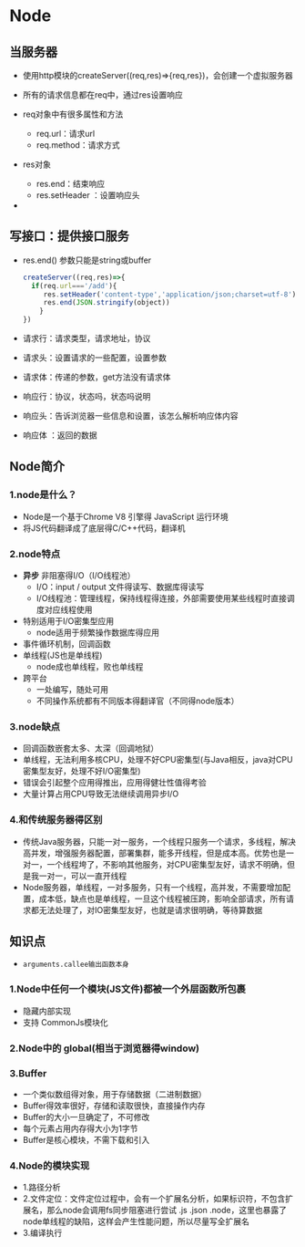 # Node

## 当服务器

- 使用http模块的createServer((req,res)=>{req,res})，会创建一个虚拟服务器

- 所有的请求信息都在req中，通过res设置响应

- req对象中有很多属性和方法

  - req.url：请求url
  - req.method：请求方式

- res对象

  - res.end：结束响应
  - res.setHeader ：设置响应头

- 

  

## 写接口：提供接口服务

* res.end() 参数只能是string或buffer

  ```js
  createServer((req,res)=>{
    if(req.url==='/add'){
       res.setHeader('content-type','application/json;charset=utf-8')
       res.end(JSON.stringify(object))
      }
  })
  ```

* 请求行：请求类型，请求地址，协议

* 请求头：设置请求的一些配置，设置参数

* 请求体：传递的参数，get方法没有请求体

  

* 响应行：协议，状态吗，状态吗说明

* 响应头：告诉浏览器一些信息和设置，该怎么解析响应体内容

* 响应体 ：返回的数据

## Node简介

### 1.node是什么？

- Node是一个基于Chrome V8 引擎得 JavaScript 运行环境
- 将JS代码翻译成了底层得C/C++代码，翻译机

### 2.node特点

- **异步** 非阻塞得I/O（I/O线程池）
  - I/O：input / output 文件得读写、数据库得读写
  - I/O线程池：管理线程，保持线程得连接，外部需要使用某些线程时直接调度对应线程使用
- 特别适用于I/O密集型应用
  - node适用于频繁操作数据库得应用
- 事件循环机制，回调函数
- 单线程(JS也是单线程)
  - node成也单线程，败也单线程
- 跨平台
  - 一处编写，随处可用
  - 不同操作系统都有不同版本得翻译官（不同得node版本）

### 3.node缺点

- 回调函数嵌套太多、太深（回调地狱）
- 单线程，无法利用多核CPU，处理不好CPU密集型(与Java相反，java对CPU密集型友好，处理不好I/O密集型)
- 错误会引起整个应用得推出，应用得健壮性值得考验
- 大量计算占用CPU导致无法继续调用异步I/O

### 4.和传统服务器得区别

- 传统Java服务器，只能一对一服务，一个线程只服务一个请求，多线程，解决高并发，增强服务器配置，部署集群，能多开线程，但是成本高。优势也是一对一，一个线程垮了，不影响其他服务，对CPU密集型友好，请求不明确，但是我一对一，可以一直开线程
- Node服务器，单线程，一对多服务，只有一个线程，高并发，不需要增加配置，成本低，缺点也是单线程，一旦这个线程被压跨，影响全部请求，所有请求都无法处理了，对IO密集型友好，也就是请求很明确，等待算数据



## 知识点

- `arguments.callee输出函数本身`

### 1.Node中任何一个模块(JS文件)都被一个外层函数所包裹

- 隐藏内部实现
- 支持 CommonJs模块化

### 2.Node中的 global(相当于浏览器得window)

### 3.Buffer

- 一个类似数组得对象，用于存储数据（二进制数据）
- Buffer得效率很好，存储和读取很快，直接操作内存
- Buffer的大小一旦确定了，不可修改
- 每个元素占用内存得大小为1字节
- Buffer是核心模块，不需下载和引入

### 4.Node的模块实现

- 1.路径分析
- 2.文件定位：文件定位过程中，会有一个扩展名分析，如果标识符，不包含扩展名，那么node会调用fs同步阻塞进行尝试 .js .json .node，这里也暴露了node单线程的缺陷，这样会产生性能问题，所以尽量写全扩展名
- 3.编译执行





